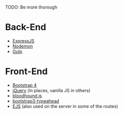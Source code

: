 TODO: Be more thorough

# Back-End

- [ExpressJS](https://github.com/expressjs/express)
- [Nodemon](https://github.com/remy/nodemon)
- [Gulp](https://github.com/gulpjs/gulp)


# Front-End

- [Bootstrap 4](https://github.com/twbs/bootstrap)
- [jQuery](https://github.com/jquery/jquery) (in places, vanilla JS in others)
- [bloodhound.js](https://github.com/twitter/typeahead.js/blob/master/doc/bloodhound.md)
- [bootstrap3-typeahead](https://github.com/bassjobsen/Bootstrap-3-Typeahead)
- [EJS](https://github.com/mde/ejs) (also used on the server in some of the routes)